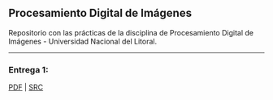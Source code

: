 ## Procesamiento Digital de Imágenes

Repositorio con las prácticas de la disciplina de Procesamiento Digital de Imágenes - Universidad Nacional del Litoral.

---

### Entrega 1:
[PDF](pratica1/pdi_entrega1_carlabarden.pdf)  |  [SRC](pratica1/003-exercicio-garrafa.py) 






